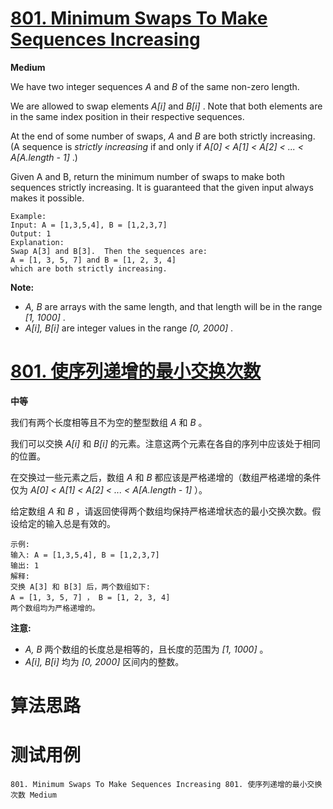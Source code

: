 # [801. Minimum Swaps To Make Sequences Increasing][enTitle]

**Medium**

We have two integer sequences  *A*  and  *B*  of the same non-zero length.

We are allowed to swap elements  *A[i]*  and  *B[i]* . Note that both elements are in the same index position in their respective sequences.

At the end of some number of swaps,  *A*  and  *B*  are both strictly increasing. (A sequence is  *strictly increasing*  if and only if  *A[0] < A[1] < A[2] < ... < A[A.length - 1]* .)

Given A and B, return the minimum number of swaps to make both sequences strictly increasing. It is guaranteed that the given input always makes it possible.

```
Example:
Input: A = [1,3,5,4], B = [1,2,3,7]
Output: 1
Explanation:
Swap A[3] and B[3].  Then the sequences are:
A = [1, 3, 5, 7] and B = [1, 2, 3, 4]
which are both strictly increasing.

```

**Note:** 

-  *A, B*  are arrays with the same length, and that length will be in the range  *[1, 1000]* . 
-  *A[i], B[i]*  are integer values in the range  *[0, 2000]* .


# [801. 使序列递增的最小交换次数][cnTitle]

**中等**

我们有两个长度相等且不为空的整型数组  *A*  和  *B*  。

我们可以交换  *A[i]*  和  *B[i]*  的元素。注意这两个元素在各自的序列中应该处于相同的位置。

在交换过一些元素之后，数组  *A*  和  *B*  都应该是严格递增的（数组严格递增的条件仅为 *A[0] < A[1] < A[2] < ... < A[A.length - 1]* ）。

给定数组  *A*  和  *B*  ，请返回使得两个数组均保持严格递增状态的最小交换次数。假设给定的输入总是有效的。

```
示例:
输入: A = [1,3,5,4], B = [1,2,3,7]
输出: 1
解释:
交换 A[3] 和 B[3] 后，两个数组如下:
A = [1, 3, 5, 7] ， B = [1, 2, 3, 4]
两个数组均为严格递增的。
```

**注意:** 

-  *A, B*  两个数组的长度总是相等的，且长度的范围为  *[1, 1000]* 。 
-  *A[i], B[i]*  均为  *[0, 2000]* 区间内的整数。




# 算法思路

# 测试用例
```
801. Minimum Swaps To Make Sequences Increasing 801. 使序列递增的最小交换次数 Medium
```

[enTitle]: https://leetcode.com/problems/minimum-swaps-to-make-sequences-increasing/
[cnTitle]: https://leetcode-cn.com/problems/minimum-swaps-to-make-sequences-increasing/
